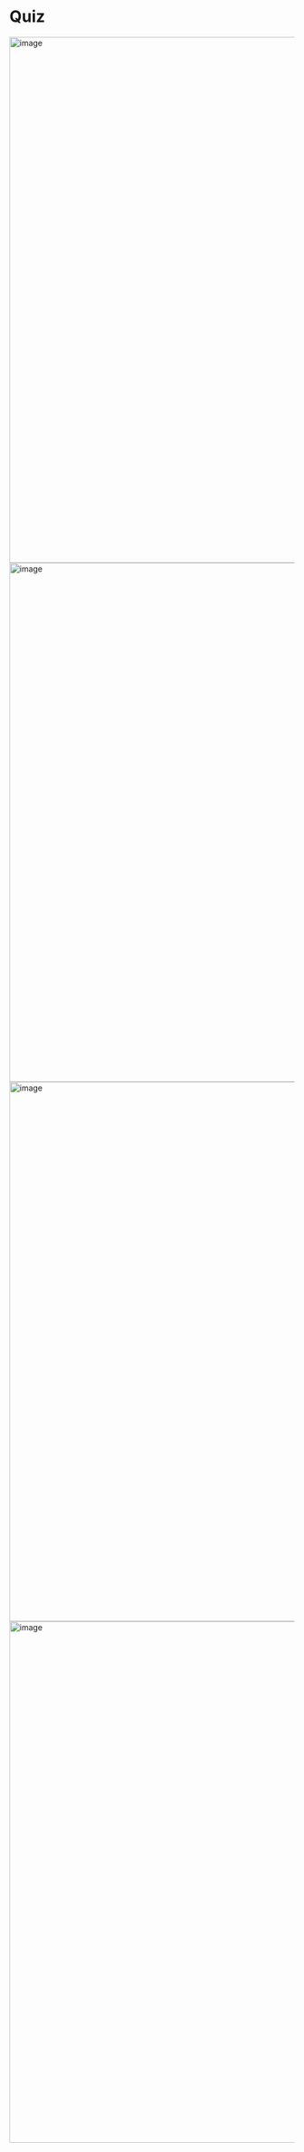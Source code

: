 # Quiz
<img width="929" alt="image" src="https://user-images.githubusercontent.com/113123500/203186065-921bd872-b933-4fdc-89d9-36deffe04196.png">
<img width="917" alt="image" src="https://user-images.githubusercontent.com/113123500/203186119-c40ed561-d833-49c9-a325-9c172a8950f8.png">
<img width="953" alt="image" src="https://user-images.githubusercontent.com/113123500/203186167-864e4450-1450-4740-97dc-27acd57c1d80.png">
<img width="921" alt="image" src="https://user-images.githubusercontent.com/113123500/203186186-463dfc92-0cf6-4ff2-acdf-5c183b77df27.png">
